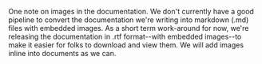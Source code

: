 One note on images in the documentation.  We don't currently have a good pipeline to convert the documentation we're writing into markdown (.md) files with embedded images.  As a short term work-around for now, we're releasing the documentation in .rtf format--with embedded images--to make it easier for folks to download and view them.  We will add images inline into documents as we can.
